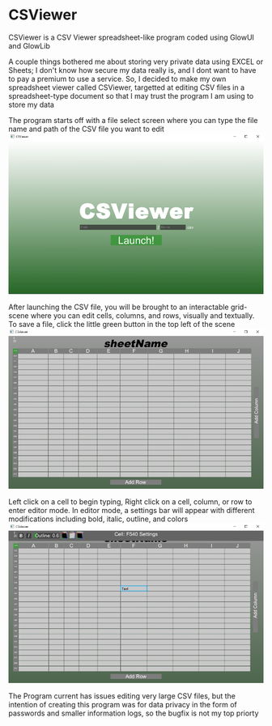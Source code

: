 # CSViewer
CSViewer is a CSV Viewer spreadsheet-like program coded using GlowUI and GlowLib

A couple things bothered me about storing very private data using EXCEL or Sheets; I don't know how secure my data really is, and I dont want to have to pay a premium to use a service.
So, I decided to make my own spreadsheet viewer called CSViewer, targetted at editing CSV files in a spreadsheet-type document so that I may trust the program I am using to store my data

The program starts off with a file select screen where you can type the file name and path of the CSV file you want to edit
![Screenshot](img/title.jpg)

After launching the CSV file, you will be brought to an interactable grid-scene where you can edit cells, columns, and rows, visually and textually. To save a file, click the little green button in the top left of the scene
![Screenshot](img/editor.jpg)

Left click on a cell to begin typing, Right click on a cell, column, or row to enter editor mode. In editor mode, a settings bar will appear with different modifications including bold, italic, outline, and colors
![Screenshot](img/settings.jpg)


The Program current has issues editing very large CSV files, but the intention of creating this program was for data privacy in the form of passwords and smaller information logs, so the bugfix is not my top priorty
